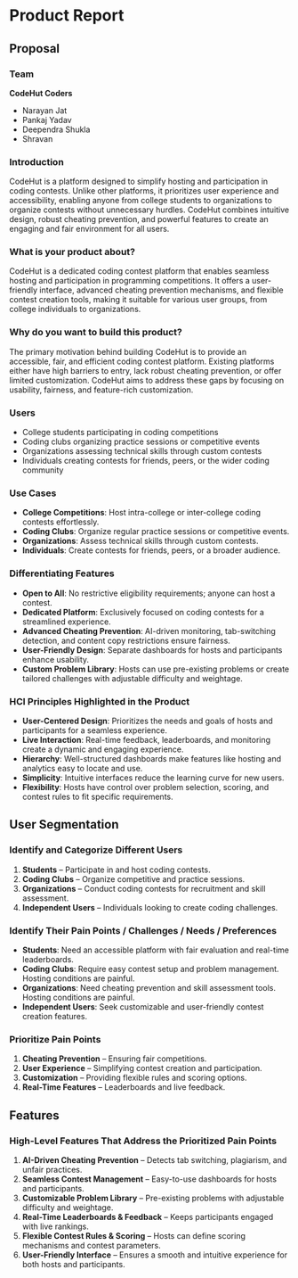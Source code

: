 # Product Report

## Proposal

### Team
**CodeHut Coders**  
- Narayan Jat  
- Pankaj Yadav  
- Deependra Shukla  
- Shravan  

### Introduction
CodeHut is a platform designed to simplify hosting and participation in coding contests. Unlike other platforms, it prioritizes user experience and accessibility, enabling anyone from college students to organizations to organize contests without unnecessary hurdles. CodeHut combines intuitive design, robust cheating prevention, and powerful features to create an engaging and fair environment for all users.

### What is your product about?
CodeHut is a dedicated coding contest platform that enables seamless hosting and participation in programming competitions. It offers a user-friendly interface, advanced cheating prevention mechanisms, and flexible contest creation tools, making it suitable for various user groups, from college individuals to organizations.

### Why do you want to build this product?
The primary motivation behind building CodeHut is to provide an accessible, fair, and efficient coding contest platform. Existing platforms either have high barriers to entry, lack robust cheating prevention, or offer limited customization. CodeHut aims to address these gaps by focusing on usability, fairness, and feature-rich customization.

### Users
- College students participating in coding competitions
- Coding clubs organizing practice sessions or competitive events
- Organizations assessing technical skills through custom contests
- Individuals creating contests for friends, peers, or the wider coding community

### Use Cases
- **College Competitions**: Host intra-college or inter-college coding contests effortlessly.
- **Coding Clubs**: Organize regular practice sessions or competitive events.
- **Organizations**: Assess technical skills through custom contests.
- **Individuals**: Create contests for friends, peers, or a broader audience.

### Differentiating Features
- **Open to All**: No restrictive eligibility requirements; anyone can host a contest.
- **Dedicated Platform**: Exclusively focused on coding contests for a streamlined experience.
- **Advanced Cheating Prevention**: AI-driven monitoring, tab-switching detection, and content copy restrictions ensure fairness.
- **User-Friendly Design**: Separate dashboards for hosts and participants enhance usability.
- **Custom Problem Library**: Hosts can use pre-existing problems or create tailored challenges with adjustable difficulty and weightage.

### HCI Principles Highlighted in the Product
- **User-Centered Design**: Prioritizes the needs and goals of hosts and participants for a seamless experience.
- **Live Interaction**: Real-time feedback, leaderboards, and monitoring create a dynamic and engaging experience.
- **Hierarchy**: Well-structured dashboards make features like hosting and analytics easy to locate and use.
- **Simplicity**: Intuitive interfaces reduce the learning curve for new users.
- **Flexibility**: Hosts have control over problem selection, scoring, and contest rules to fit specific requirements.

## User Segmentation

### Identify and Categorize Different Users
1. **Students** – Participate in and host coding contests.
2. **Coding Clubs** – Organize competitive and practice sessions.
3. **Organizations** – Conduct coding contests for recruitment and skill assessment.
4. **Independent Users** – Individuals looking to create coding challenges.

### Identify Their Pain Points / Challenges / Needs / Preferences
- **Students**: Need an accessible platform with fair evaluation and real-time leaderboards.
- **Coding Clubs**: Require easy contest setup and problem management. Hosting conditions are painful.
- **Organizations**: Need cheating prevention and skill assessment tools. Hosting conditions are painful.
- **Independent Users**: Seek customizable and user-friendly contest creation features.

### Prioritize Pain Points
1. **Cheating Prevention** – Ensuring fair competitions.
2. **User Experience** – Simplifying contest creation and participation.
3. **Customization** – Providing flexible rules and scoring options.
4. **Real-Time Features** – Leaderboards and live feedback.

## Features

### High-Level Features That Address the Prioritized Pain Points
1. **AI-Driven Cheating Prevention** – Detects tab switching, plagiarism, and unfair practices.
2. **Seamless Contest Management** – Easy-to-use dashboards for hosts and participants.
3. **Customizable Problem Library** – Pre-existing problems with adjustable difficulty and weightage.
4. **Real-Time Leaderboards & Feedback** – Keeps participants engaged with live rankings.
5. **Flexible Contest Rules & Scoring** – Hosts can define scoring mechanisms and contest parameters.
6. **User-Friendly Interface** – Ensures a smooth and intuitive experience for both hosts and participants.

